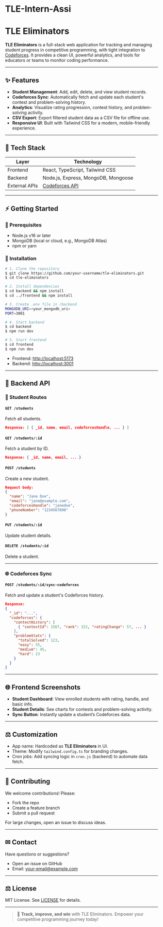 ﻿# TLE-Intern-Assi
# TLE Eliminators

**TLE Eliminators** is a full-stack web application for tracking and managing student progress in competitive programming, with tight integration to [Codeforces](https://codeforces.com/). It provides a clean UI, powerful analytics, and tools for educators or teams to monitor coding performance.

---

## ✨ Features

* **Student Management**: Add, edit, delete, and view student records.
* **Codeforces Sync**: Automatically fetch and update each student's contest and problem-solving history.
* **Analytics**: Visualize rating progression, contest history, and problem-solving activity.
* **CSV Export**: Export filtered student data as a CSV file for offline use.
* **Responsive UI**: Built with Tailwind CSS for a modern, mobile-friendly experience.

---

## 🚀 Tech Stack

| Layer         | Technology                                   |
| ------------- | -------------------------------------------- |
| Frontend      | React, TypeScript, Tailwind CSS              |
| Backend       | Node.js, Express, MongoDB, Mongoose          |
| External APIs | [Codeforces API](https://codeforces.com/api) |

---

## ⚡ Getting Started

### 🔺 Prerequisites

* Node.js v16 or later
* MongoDB (local or cloud, e.g., MongoDB Atlas)
* npm or yarn

### 🔁 Installation

```bash
# 1. Clone the repository
$ git clone https://github.com/your-username/tle-eliminators.git
$ cd tle-eliminators
```

```bash
# 2. Install dependencies
$ cd backend && npm install
$ cd ../frontend && npm install
```

```bash
# 3. Create .env file in /backend
MONGODB_URI=<your_mongodb_uri>
PORT=3001
```

```bash
# 4. Start backend
$ cd backend
$ npm run dev
```

```bash
# 5. Start frontend
$ cd frontend
$ npm run dev
```

* Frontend: [http://localhost:5173](http://localhost:5173)
* Backend: [http://localhost:3001](http://localhost:3001)

---

## 🔐 Backend API

### 📃 Student Routes

#### `GET /students`

Fetch all students.

```json
Response: [ { _id, name, email, codeforcesHandle, ... } ]
```

#### `GET /students/:id`

Fetch a student by ID.

```json
Response: { _id, name, email, ... }
```

#### `POST /students`

Create a new student.

```json
Request body:
{
  "name": "Jane Doe",
  "email": "jane@example.com",
  "codeforcesHandle": "janedoe",
  "phoneNumber": "1234567890"
}
```

#### `PUT /students/:id`

Update student details.

#### `DELETE /students/:id`

Delete a student.

---

### 🌐 Codeforces Sync

#### `POST /students/:id/sync-codeforces`

Fetch and update a student's Codeforces history.

```json
Response:
{
  "_id": "...",
  "codeforces": {
    "contestHistory": [
      { "contestId": 1567, "rank": 322, "ratingChange": 57, ... }
    ],
    "problemStats": {
      "totalSolved": 123,
      "easy": 55,
      "medium": 45,
      "hard": 23
    }
  }
}
```

---

## 🌐 Frontend Screenshots

* **Student Dashboard**: View enrolled students with rating, handle, and basic info.
* **Student Details**: See charts for contests and problem-solving activity.
* **Sync Button**: Instantly update a student’s Codeforces data.

---

## ⚖ Customization

* App name: Hardcoded as **TLE Eliminators** in UI.
* Theme: Modify `tailwind.config.ts` for branding changes.
* Cron jobs: Add syncing logic in `cron.js` (backend) to automate data fetch.

---

## 🙌 Contributing

We welcome contributions! Please:

* Fork the repo
* Create a feature branch
* Submit a pull request

For large changes, open an issue to discuss ideas.

---

## ✉ Contact

Have questions or suggestions?

* Open an issue on GitHub
* Email: [your-email@example.com](mailto:godaralokesh2023@example.com)

---

## ⚖ License

MIT License. See [LICENSE](LICENSE) for details.

---

> 🚀 **Track, improve, and win** with TLE Eliminators. Empower your competitive programming journey today!
